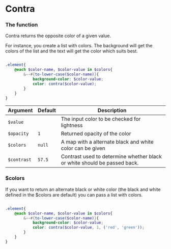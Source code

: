 # Contra

### The function

Contra returns the opposite color of a given value. 

For instance, you create a list with colors. The background will get the colors of the list and
the text will get the color which suits best.

```scss

.element{
	@each $color-name, $color-value in $colors{
		&--#{to-lower-case($color-name)}{
			background-color: $color-value;
			color: contra($color-value);
		}	
	}
}
```
| Argument    | Default | Description                                                              |
| ----------- | ------- | ------------------------------------------------------------------------ |
| `$value`    |         | The input color to be checked for lightness                              |
| `$opacity`  | `1`     | Returned opacity of the color                                            |
| `$colors`   | `null`  | A map with a alternate black and white color can be given                |
| `$contrast` | `57.5`  | Contrast used to determine whether black or white should be passed back. |


### $colors

If you want to return an alternate black or white color (the black and white defined in the $colors are default) you can pass a list with colors. 

```scss

.element{
	@each $color-name, $color-value in $colors{
		&--#{to-lower-case($color-name)}{
			background-color: $color-value;
			color: contra($color-value, 1, ('red', 'green'));
		}	
	}
}
```